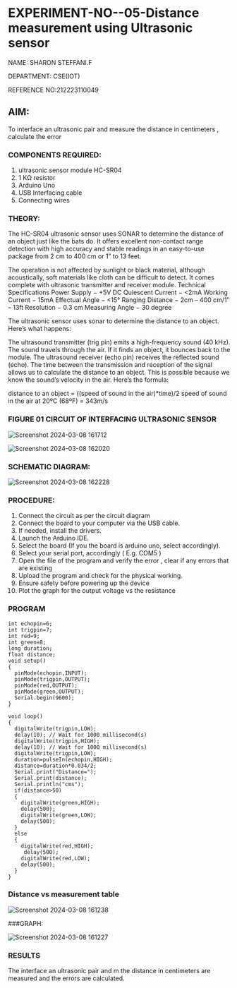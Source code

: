 # EXPERIMENT-NO--05-Distance measurement using Ultrasonic sensor

NAME: SHARON STEFFANI.F

DEPARTMENT: CSE(IOT)

REFERENCE NO:212223110049

## AIM: 
To interface an ultrasonic pair and measure the distance in centimeters , calculate the error
 
### COMPONENTS REQUIRED:
1.	ultrasonic sensor module HC-SR04
2.	1 KΩ resistor 
3.	Arduino Uno 
4.	USB Interfacing cable 
5.	Connecting wires 


### THEORY: 
The HC-SR04 ultrasonic sensor uses SONAR to determine the distance of an object just like the bats do. It offers excellent non-contact range detection with high accuracy and stable readings in an easy-to-use package from 2 cm to 400 cm or 1” to 13 feet.

The operation is not affected by sunlight or black material, although acoustically, soft materials like cloth can be difficult to detect. It comes complete with ultrasonic transmitter and receiver module.
Technical Specifications
Power Supply − +5V DC
Quiescent Current − <2mA
Working Current − 15mA
Effectual Angle − <15°
Ranging Distance − 2cm – 400 cm/1″ – 13ft
Resolution − 0.3 cm
Measuring Angle − 30 degree

The ultrasonic sensor uses sonar to determine the distance to an object. Here’s what happens:

The ultrasound transmitter (trig pin) emits a high-frequency sound (40 kHz).
The sound travels through the air. If it finds an object, it bounces back to the module.
The ultrasound receiver (echo pin) receives the reflected sound (echo).
The time between the transmission and reception of the signal allows us to calculate the distance to an object. This is possible because we know the sound’s velocity in the air. Here’s the formula:

distance to an object = ((speed of sound in the air)*time)/2
speed of sound in the air at 20ºC (68ºF) = 343m/s

### FIGURE 01 CIRCUIT OF INTERFACING ULTRASONIC SENSOR 


![Screenshot 2024-03-08 161712](https://github.com/Sharonsteffani2005/Experiment--04-Interfacing-digital-output-with-arduino-ultrasonic-sensor/assets/144979934/6c0a8f96-bf4e-41e7-87a7-b6cdc1381b15)

![Screenshot 2024-03-08 162020](https://github.com/Sharonsteffani2005/Experiment--04-Interfacing-digital-output-with-arduino-ultrasonic-sensor/assets/144979934/324bc42b-45eb-4802-8b8c-ac744f7e23af)


### SCHEMATIC DIAGRAM:

![Screenshot 2024-03-08 162228](https://github.com/Sharonsteffani2005/Experiment--04-Interfacing-digital-output-with-arduino-ultrasonic-sensor/assets/144979934/651cc930-2f6e-46da-a49e-30895dfa6334)


### PROCEDURE:
1.	Connect the circuit as per the circuit diagram 
2.	Connect the board to your computer via the USB cable.
3.	If needed, install the drivers.
4.	Launch the Arduino IDE.
5.	Select the board (If you the board is arduino uno, select accordingly).
6.	Select your serial port, accordingly ( E.g. COM5 )
7.	Open the file of the program  and verify the error , clear if any errors that are existing 
8.	Upload the program and check for the physical working. 
9.	Ensure safety before powering up the device 
10.	Plot the graph for the output voltage vs the resistance 


### PROGRAM 
```
int echopin=6;
int trigpin=7;
int red=9;
int green=8;
long duration;
float distance;
void setup()
{
  pinMode(echopin,INPUT);
  pinMode(trigpin,OUTPUT);
  pinMode(red,OUTPUT);
  pinMode(green,OUTPUT);
  Serial.begin(9600);
}

void loop()
{
  digitalWrite(trigpin,LOW);
  delay(10); // Wait for 1000 millisecond(s)
  digitalWrite(trigpin,HIGH);
  delay(10); // Wait for 1000 millisecond(s)
  digitalWrite(trigpin,LOW);
  duration=pulseIn(echopin,HIGH);
  distance=duration*0.034/2;
  Serial.print("Distance=");
  Serial.print(distance);
  Serial.println("cms");
  if(distance>50)
  {
    digitalWrite(green,HIGH);
    delay(500);
    digitalWrite(green,LOW);
    delay(500);
  }
  else
  {
    digitalWrite(red,HIGH);
     delay(500);
    digitalWrite(red,LOW);
    delay(500);
  }
}
```

### Distance vs measurement table 

![Screenshot 2024-03-08 161238](https://github.com/Sharonsteffani2005/Experiment--04-Interfacing-digital-output-with-arduino-ultrasonic-sensor/assets/144979934/ea783eef-4802-4ff7-b550-3361929d3721)
			
 
			
###GRAPH:

![Screenshot 2024-03-08 161227](https://github.com/Sharonsteffani2005/Experiment--04-Interfacing-digital-output-with-arduino-ultrasonic-sensor/assets/144979934/eaefcd23-5c2d-413b-a21e-b5f8cf008dee)

		

### RESULTS

The interface an ultrasonic pair and m the distance in centimeters are measured and the errors are calculated.

 
